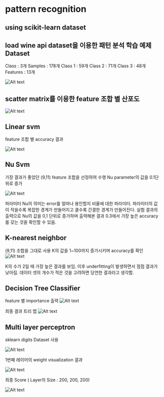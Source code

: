 pattern recognition
===============================
using scikit-learn dataset
-------------------

load wine  api dataset을 이용한 패턴 분석 학습 예제
Dataset
---------
Class : 3개
Samples : 178개
Class 1 : 59개
Class 2 : 71개
Class 3 : 48개
Features : 13개

![Alt text](load_wine.png)

scatter matrix를 이용한 feature 조합 별 산포도
---------------------------------------------------
![Alt text](scatter.png)

Linear svm
------------
feature 조합 별 accuracy 결과

![Alt text](LinearSvm.png)

Nu Svm
---------
가장 결과가 좋았던 (9,11) feature 조합을 선정하여 수행
Nu parameter의 값을 0.1단위로 증가

![Alt text](NuSvm.png)

파라미터 Nu의 의미는 error를 얼마나 용인할지 비율에 대한 파라미터. 파라미터의 값이 작을수록 복잡한 경계가 만들어지고 클수록 간결한 경계가 만들어진다.
실험 결과의 출력으로 Nu의 값을 0,1 단위로 증가하며 출력해본 결과 0.3에서 가장 높은 accuracy를 갖는 것을 확인할 수 있음.

K-nearest neighbor
---------------------
(9,11) 조합을 그대로 사용
K의 값을 1~100까지 증가시키며 accuracy를 확인
![Alt text](KNN.png)

K의 수가 2일 때 가장 높은 결과를 보임. 
이후 underfitting이 발생하면서 점점 결과가 낮아짐.
데이터 셋의 개수가 적은 것을 고려하면 당연한 결과라고 생각함. 

Decision Tree Classifier
-------------------------

feature 별 importance 출력
![Alt text](dtc_importance.png)

최종 결과 트리 맵
![Alt text](dtc_map.png)

Multi layer perceptron
--------------------------

sklearn digits Dataset 사용

![Alt text](mlp_dataset.png)

1번째 레이어의 weight visualization 결과

![Alt text](mlp_visualization.png)

최종 Score ( Layer의 Size : 200, 200, 200)

![Alt text](mlp_result.png)
